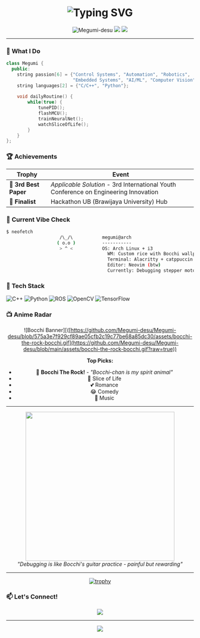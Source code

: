 <h1 align="center">
  <img src="https://readme-typing-svg.herokuapp.com?font=Fira+Code&size=28&pause=1000&color=FF6B6B&center=true&vCenter=true&width=435&lines=Hi,+I'm+Megumi!;Control+System+Enthusiast;Robotics+&+AI+Explorer;Embedded+Wizard;Certified+Weeb+🎸" alt="Typing SVG" />
</h1>

<p align="center">
  <img src="https://komarev.com/ghpvc/?username=Megumi-desu&label=Profile%20views&color=ff69b4&style=flat" alt="Megumi-desu" />
  <img src="https://img.shields.io/badge/OS-Arch%20Linux-1793d1?style=flat&logo=arch-linux&logoColor=white" />
  <img src="https://img.shields.io/badge/Status-Currently%20vibing%20to%20Bocchi%20OP-ff69b4" />
</p>

---

### 🎯 **What I Do**
```cpp
class Megumi {
  public:
    string passion[6] = {"Control Systems", "Automation", "Robotics", 
                         "Embedded Systems", "AI/ML", "Computer Vision"};
    string languages[2] = {"C/C++", "Python"};
    
    void dailyRoutine() {
        while(true) {
            tunePID();
            flashMCU();
            trainNeuralNet();
            watchSliceOfLife();
        }
    }
};
```

### 🏆 **Achievements**
| Trophy | Event |
|--------|--------|
| 🥉 **3rd Best Paper** | *Applicable Solution* - 3rd International Youth Conference on Engineering Innovation |
| 🏅 **Finalist** | Hackathon UB (Brawijaya University) Hub |

### 🎸 **Current Vibe Check**
```bash
$ neofetch
                    /\_/\           megumi@arch
                   ( o.o )          -----------
                    > ^ <           OS: Arch Linux + i3
                                      WM: Custom rice with Bocchi wallpaper
                                      Terminal: Alacritty + catppuccin
                                      Editor: Neovim (btw)
                                      Currently: Debugging stepper motors
```

### 🔧 **Tech Stack**
![C++](https://img.shields.io/badge/C++-00599C?style=for-the-badge&logo=c%2B%2B&logoColor=white)
![Python](https://img.shields.io/badge/Python-3776AB?style=for-the-badge&logo=python&logoColor=white)
![ROS](https://img.shields.io/badge/ROS-22314E?style=for-the-badge&logo=ros&logoColor=white)
![OpenCV](https://img.shields.io/badge/OpenCV-5C3EE8?style=for-the-badge&logo=opencv&logoColor=white)
![TensorFlow](https://img.shields.io/badge/TensorFlow-FF6F00?style=for-the-badge&logo=tensorflow&logoColor=white)

### 📺 **Anime Radar**
<div align="center">
  
![Bocchi Banner][([https://github.com/Megumi-desu/Megumi-desu/blob/575a3e7f929cf89ae05cfb2c19c77be68a85dc30/assets/bocchi-the-rock-bocchi.gif](https://github.com/Megumi-desu/Megumi-desu/blob/main/assets/bocchi-the-rock-bocchi.gif?raw=true))

**Top Picks:**
- 🎸 **Bocchi The Rock!** - *"Bocchi-chan is my spirit animal"*
- 🌸 Slice of Life
- 💕 Romance
- 😂 Comedy
- 🎵 Music

</div>

---

<p align="center">
  <img src="https://media.giphy.com/media/v1.Y2lkPTc5MGI3NjExZzZ4a2VnN3R1Y2N3dW5mZ2l0b2VnM3R1Y2N3dW5mZ2l0b2VnM3R1Y2N3dW5mZw==/giphy.gif" width="400" />
  <br>
  <i>"Debugging is like Bocchi's guitar practice - painful but rewarding"</i>
</p>

---

<div align="center">
  
[![trophy](https://github-profile-trophy.vercel.app/?username=Megumi-desu&theme=onedark&no-frame=true&column=3)](https://github.com/ryo-ma/github-profile-trophy)

</div>

### 📫 **Let's Connect!**
<p align="center">
  <a href="https://github.com/Megumi-desu">
    <img src="https://img.shields.io/badge/GitHub-100000?style=for-the-badge&logo=github&logoColor=white" />
  </a>
</p>

---

<div align="center">
  <img src="https://capsule-render.vercel.app/api?type=waving&color=gradient&height=60&section=footer" />
</div>

<!---
Megumi-desu/Megumi-desu is a ✨ special ✨ repository because its `README.md` (this file) appears on your GitHub profile.
You can click the Preview link to take a look at your changes.
--->
